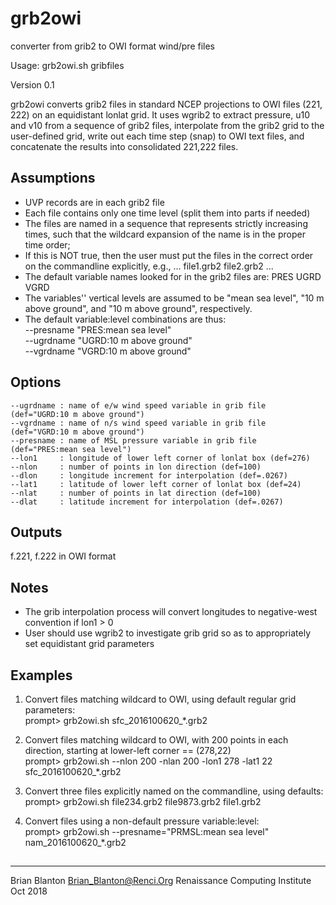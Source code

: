 # grb2owi
converter from grib2 to OWI format wind/pre files



Usage: grb2owi.sh <options> gribfiles

Version 0.1

grb2owi converts grib2 files in standard NCEP projections to OWI files (221, 222)
on an equidistant lonlat grid.  It uses wgrib2 to extract pressure, u10 and v10
from a sequence of grib2 files, interpolate from the grib2 grid to the user-defined
grid, write out each time step (snap) to OWI text files, and concatenate the
results into consolidated 221,222 files.

## Assumptions

* UVP records are in each grib2 file
* Each file contains only one time level (split them into parts if needed)
* The files are named in a sequence that represents strictly increasing times, such that the wildcard expansion of the name is in the proper time order;
* If this is NOT true, then the user must put the files in the correct order on the commandline explicitly, e.g.,  ... file1.grb2 file2.grb2 ...
* The default variable names looked for in the grib2 files are: PRES UGRD VGRD
* The variables'' vertical levels are assumed to be "mean sea level", "10 m above ground", and "10 m above ground", respectively.
* The default variable:level combinations are thus:  
 	--presname "PRES:mean sea level"  
 	--ugrdname "UGRD:10 m above ground"  
 	--vgrdname "VGRD:10 m above ground"  

## Options
 	--ugrdname : name of e/w wind speed variable in grib file (def="UGRD:10 m above ground")   
 	--vgrdname : name of n/s wind speed variable in grib file (def="VGRD:10 m above ground")   
 	--presname : name of MSL pressure variable in grib file (def="PRES:mean sea level")  
 	--lon1     : longitude of lower left corner of lonlat box (def=276)  
 	--nlon     : number of points in lon direction (def=100)  
 	--dlon     : longitude increment for interpolation (def=.0267)  
 	--lat1     : latitude of lower left corner of lonlat box (def=24)  
 	--nlat     : number of points in lat direction (def=100)  
 	--dlat     : latitude increment for interpolation (def=.0267)  
<span style="font-family:Courier; font-size:1em;">
</span>


## Outputs
f.221, f.222 in OWI format


## Notes
* The grib interpolation process will convert longitudes to negative-west convention if lon1 > 0
* User should use wgrib2 to investigate grib grid so as to appropriately set equidistant grid parameters

## Examples
1. Convert files matching wildcard to OWI, using default regular grid parameters:  
	 prompt> grb2owi.sh sfc_2016100620_*.grb2

2. Convert files matching wildcard to OWI, with 200 points in each direction, starting at lower-left corner == (278,22)  
	prompt> grb2owi.sh --nlon 200 -nlan 200 -lon1 278 -lat1 22 sfc_2016100620_*.grb2

3. Convert three files explicitly named on the commandline, using defaults:   
	prompt> grb2owi.sh file234.grb2 file9873.grb2 file1.grb2

4. Convert files using a non-default pressure variable:level:  
	prompt> grb2owi.sh --presname="PRMSL:mean sea level" nam_2016100620_*.grb2
##   

---
         
Brian Blanton <Brian_Blanton@Renci.Org> 
Renaissance Computing Institute  
Oct 2018

